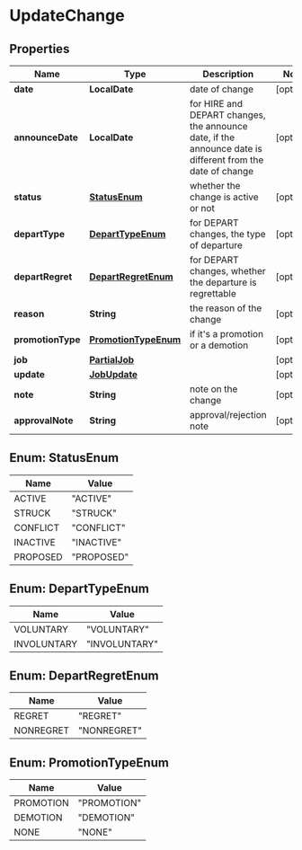 

# UpdateChange


## Properties

| Name | Type | Description | Notes |
|------------ | ------------- | ------------- | -------------|
|**date** | **LocalDate** | date of change |  [optional] |
|**announceDate** | **LocalDate** | for HIRE and DEPART changes, the announce date, if the announce date is different from the date of change |  [optional] |
|**status** | [**StatusEnum**](#StatusEnum) | whether the change is active or not |  [optional] |
|**departType** | [**DepartTypeEnum**](#DepartTypeEnum) | for DEPART changes, the type of departure |  [optional] |
|**departRegret** | [**DepartRegretEnum**](#DepartRegretEnum) | for DEPART changes, whether the departure is regrettable |  [optional] |
|**reason** | **String** | the reason of the change |  [optional] |
|**promotionType** | [**PromotionTypeEnum**](#PromotionTypeEnum) | if it&#39;s a promotion or a demotion |  [optional] |
|**job** | [**PartialJob**](PartialJob.md) |  |  [optional] |
|**update** | [**JobUpdate**](JobUpdate.md) |  |  [optional] |
|**note** | **String** | note on the change |  [optional] |
|**approvalNote** | **String** | approval/rejection note |  [optional] |



## Enum: StatusEnum

| Name | Value |
|---- | -----|
| ACTIVE | &quot;ACTIVE&quot; |
| STRUCK | &quot;STRUCK&quot; |
| CONFLICT | &quot;CONFLICT&quot; |
| INACTIVE | &quot;INACTIVE&quot; |
| PROPOSED | &quot;PROPOSED&quot; |



## Enum: DepartTypeEnum

| Name | Value |
|---- | -----|
| VOLUNTARY | &quot;VOLUNTARY&quot; |
| INVOLUNTARY | &quot;INVOLUNTARY&quot; |



## Enum: DepartRegretEnum

| Name | Value |
|---- | -----|
| REGRET | &quot;REGRET&quot; |
| NONREGRET | &quot;NONREGRET&quot; |



## Enum: PromotionTypeEnum

| Name | Value |
|---- | -----|
| PROMOTION | &quot;PROMOTION&quot; |
| DEMOTION | &quot;DEMOTION&quot; |
| NONE | &quot;NONE&quot; |



